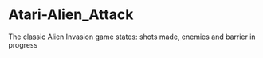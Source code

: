 # Atari-Alien_Attack

The classic Alien Invasion game
states: shots made, enemies and barrier in progress
